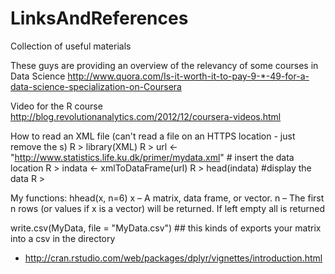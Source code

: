 # LinksAndReferences
Collection of useful materials

These guys are providing an overview of the relevancy of some courses in Data Science http://www.quora.com/Is-it-worth-it-to-pay-9-*-49-for-a-data-science-specialization-on-Coursera

Video for the R course
http://blog.revolutionanalytics.com/2012/12/coursera-videos.html

How to read an XML file (can't read a file on an HTTPS location - just remove the s)
R > library(XML)
R > url <- "http://www.statistics.life.ku.dk/primer/mydata.xml" # insert the data location
R > indata <- xmlToDataFrame(url)
R > head(indata) #display the data
R >

My functions: 
hhead(x, n=6)
x – A matrix, data frame, or vector.
n – The first n rows (or values if x is a vector) will be returned. If left empty all is returned

write.csv(MyData, file = "MyData.csv") ## this kinds of exports your matrix into a csv in the directory

* http://cran.rstudio.com/web/packages/dplyr/vignettes/introduction.html 
